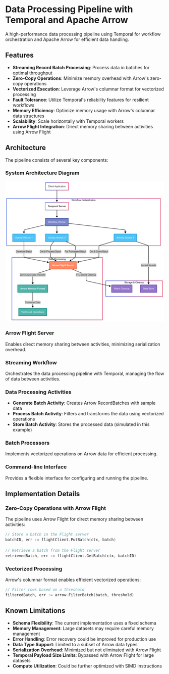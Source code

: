 # Data Processing Pipeline with Temporal and Apache Arrow

A high-performance data processing pipeline using Temporal for workflow orchestration and Apache Arrow for efficient data handling.

## Features

- **Streaming Record Batch Processing**: Process data in batches for optimal throughput
- **Zero-Copy Operations**: Minimize memory overhead with Arrow's zero-copy operations
- **Vectorized Execution**: Leverage Arrow's columnar format for vectorized processing
- **Fault Tolerance**: Utilize Temporal's reliability features for resilient workflows
- **Memory Efficiency**: Optimize memory usage with Arrow's columnar data structures
- **Scalability**: Scale horizontally with Temporal workers
- **Arrow Flight Integration**: Direct memory sharing between activities using Arrow Flight

## Architecture

The pipeline consists of several key components:

### System Architecture Diagram

![Architecture](article/temporal.png)

### Arrow Flight Server

Enables direct memory sharing between activities, minimizing serialization overhead.

### Streaming Workflow

Orchestrates the data processing pipeline with Temporal, managing the flow of data between activities.

### Data Processing Activities

- **Generate Batch Activity**: Creates Arrow RecordBatches with sample data
- **Process Batch Activity**: Filters and transforms the data using vectorized operations
- **Store Batch Activity**: Stores the processed data (simulated in this example)

### Batch Processors

Implements vectorized operations on Arrow data for efficient processing.

### Command-line Interface

Provides a flexible interface for configuring and running the pipeline.

## Implementation Details

### Zero-Copy Operations with Arrow Flight

The pipeline uses Arrow Flight for direct memory sharing between activities:

```go
// Store a batch in the Flight server
batchID, err := flightClient.PutBatch(ctx, batch)

// Retrieve a batch from the Flight server
retrievedBatch, err := flightClient.GetBatch(ctx, batchID)
```

### Vectorized Processing

Arrow's columnar format enables efficient vectorized operations:

```go
// Filter rows based on a threshold
filteredBatch, err := arrow.FilterBatch(batch, threshold)
```

## Known Limitations

- **Schema Flexibility**: The current implementation uses a fixed schema
- **Memory Management**: Large datasets may require careful memory management
- **Error Handling**: Error recovery could be improved for production use
- **Data Type Support**: Limited to a subset of Arrow data types
- **Serialization Overhead**: Minimized but not eliminated with Arrow Flight
- **Temporal Payload Size Limits**: Bypassed with Arrow Flight for large datasets
- **Compute Utilization**: Could be further optimized with SIMD instructions

